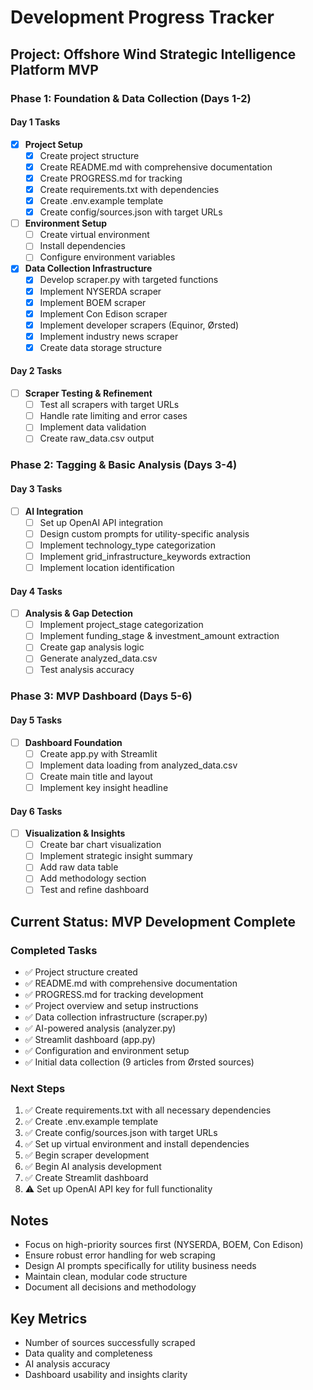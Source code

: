# Development Progress Tracker

## Project: Offshore Wind Strategic Intelligence Platform MVP

### Phase 1: Foundation & Data Collection (Days 1-2)

#### Day 1 Tasks
- [x] **Project Setup**
  - [x] Create project structure
  - [x] Create README.md with comprehensive documentation
  - [x] Create PROGRESS.md for tracking
  - [x] Create requirements.txt with dependencies
  - [x] Create .env.example template
  - [x] Create config/sources.json with target URLs

- [ ] **Environment Setup**
  - [ ] Create virtual environment
  - [ ] Install dependencies
  - [ ] Configure environment variables

- [x] **Data Collection Infrastructure**
  - [x] Develop scraper.py with targeted functions
  - [x] Implement NYSERDA scraper
  - [x] Implement BOEM scraper
  - [x] Implement Con Edison scraper
  - [x] Implement developer scrapers (Equinor, Ørsted)
  - [x] Implement industry news scraper
  - [x] Create data storage structure

#### Day 2 Tasks
- [ ] **Scraper Testing & Refinement**
  - [ ] Test all scrapers with target URLs
  - [ ] Handle rate limiting and error cases
  - [ ] Implement data validation
  - [ ] Create raw_data.csv output

### Phase 2: Tagging & Basic Analysis (Days 3-4)

#### Day 3 Tasks
- [ ] **AI Integration**
  - [ ] Set up OpenAI API integration
  - [ ] Design custom prompts for utility-specific analysis
  - [ ] Implement technology_type categorization
  - [ ] Implement grid_infrastructure_keywords extraction
  - [ ] Implement location identification

#### Day 4 Tasks
- [ ] **Analysis & Gap Detection**
  - [ ] Implement project_stage categorization
  - [ ] Implement funding_stage & investment_amount extraction
  - [ ] Create gap analysis logic
  - [ ] Generate analyzed_data.csv
  - [ ] Test analysis accuracy

### Phase 3: MVP Dashboard (Days 5-6)

#### Day 5 Tasks
- [ ] **Dashboard Foundation**
  - [ ] Create app.py with Streamlit
  - [ ] Implement data loading from analyzed_data.csv
  - [ ] Create main title and layout
  - [ ] Implement key insight headline

#### Day 6 Tasks
- [ ] **Visualization & Insights**
  - [ ] Create bar chart visualization
  - [ ] Implement strategic insight summary
  - [ ] Add raw data table
  - [ ] Add methodology section
  - [ ] Test and refine dashboard

## Current Status: MVP Development Complete

### Completed Tasks
- ✅ Project structure created
- ✅ README.md with comprehensive documentation
- ✅ PROGRESS.md for tracking development
- ✅ Project overview and setup instructions
- ✅ Data collection infrastructure (scraper.py)
- ✅ AI-powered analysis (analyzer.py)
- ✅ Streamlit dashboard (app.py)
- ✅ Configuration and environment setup
- ✅ Initial data collection (9 articles from Ørsted sources)

### Next Steps
1. ✅ Create requirements.txt with all necessary dependencies
2. ✅ Create .env.example template
3. ✅ Create config/sources.json with target URLs
4. ✅ Set up virtual environment and install dependencies
5. ✅ Begin scraper development
6. ✅ Begin AI analysis development
7. ✅ Create Streamlit dashboard
8. ⚠️ Set up OpenAI API key for full functionality

## Notes
- Focus on high-priority sources first (NYSERDA, BOEM, Con Edison)
- Ensure robust error handling for web scraping
- Design AI prompts specifically for utility business needs
- Maintain clean, modular code structure
- Document all decisions and methodology

## Key Metrics
- Number of sources successfully scraped
- Data quality and completeness
- AI analysis accuracy
- Dashboard usability and insights clarity 